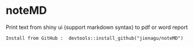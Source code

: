 # noteMD
Print text from shiny ui (support markdown syntax) to pdf or word report

`Install from GitHub :  devtools::install_github("jienagu/noteMD")`

